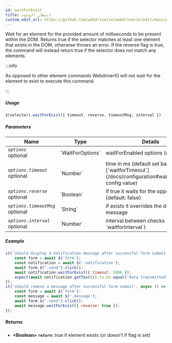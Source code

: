 ```yaml
---
id: waitForExist
title: انتظار الوجود
custom_edit_url: https://github.com/webdriverio/webdriverio/edit/main/packages/webdriverio/src/commands/element/waitForExist.ts
---
```


Wait for an element for the provided amount of
milliseconds to be present within the DOM. Returns true if the selector
matches at least one element that exists in the DOM, otherwise throws an
error. If the reverse flag is true, the command will instead return true
if the selector does not match any elements.

:::info

As opposed to other element commands WebdriverIO will not wait for the
element to exist to execute this command.

:::

##### Usage

```js
$(selector).waitForExist({ timeout, reverse, timeoutMsg, interval })
```

##### Parameters

<table>
  <thead>
    <tr>
      <th>Name</th><th>Type</th><th>Details</th>
    </tr>
  </thead>
  <tbody>
    <tr>
      <td><code><var>options</var></code><br /><span className="label labelWarning">optional</span></td>
      <td>`WaitForOptions`</td>
      <td>waitForEnabled options (optional)</td>
    </tr>
    <tr>
      <td><code><var>options.timeout</var></code><br /><span className="label labelWarning">optional</span></td>
      <td>`Number`</td>
      <td>time in ms (default set based on [`waitforTimeout`](/docs/configuration#waitfortimeout) config value)</td>
    </tr>
    <tr>
      <td><code><var>options.reverse</var></code><br /><span className="label labelWarning">optional</span></td>
      <td>`Boolean`</td>
      <td>if true it waits for the opposite (default: false)</td>
    </tr>
    <tr>
      <td><code><var>options.timeoutMsg</var></code><br /><span className="label labelWarning">optional</span></td>
      <td>`String`</td>
      <td>if exists it overrides the default error message</td>
    </tr>
    <tr>
      <td><code><var>options.interval</var></code><br /><span className="label labelWarning">optional</span></td>
      <td>`Number`</td>
      <td>interval between checks (default: `waitforInterval`)</td>
    </tr>
  </tbody>
</table>

##### Example

```js title="waitForExistSyncExample.js"
it('should display a notification message after successful form submit', async () => {
    const form = await $('form');
    const notification = await $('.notification');
    await form.$(".send").click();
    await notification.waitForExist({ timeout: 5000 });
    expect(await notification.getText()).to.be.equal('Data transmitted successfully!')
});
it('should remove a message after successful form submit', async () => {
    const form = await $('form');
    const message = await $('.message');
    await form.$(".send").click();
    await message.waitForExist({ reverse: true });
});
```

##### Returns

- **&lt;Boolean&gt;**
            **<code><var>return</var></code>:**  true     if element exists (or doesn't if flag is set)    